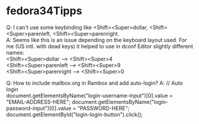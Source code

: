 # fedora34Tipps

Q: I can't use some keybinding like \<Shift>\<Super>dollar, \<Shift>\<Super>parenleft, \<Shift>\<Super>parenright.\
A: Seems like this is an issue depending on the keyboard layout used. For me (US intl. with dead keys) it helped to use in dconf Editor slightly different names:\
  \<Shift>\<Super>dollar --> \<Shift>\<Super>4\
  \<Shift>\<Super>parenleft --> \<Shift>\<Super>9\
  \<Shift>\<Super>parenright --> \<Shift>\<Super>0
  
Q: How to include mailbox.org in Rambox and add auto-login?
A: 
// Auto login\
document.getElementsByName("login-username-input")[0].value = "EMAIL-ADDRESS-HERE"; document.getElementsByName("login-password-input")[0].value = "PASSWORD-HERE"; document.getElementById("login-login-button").click();
